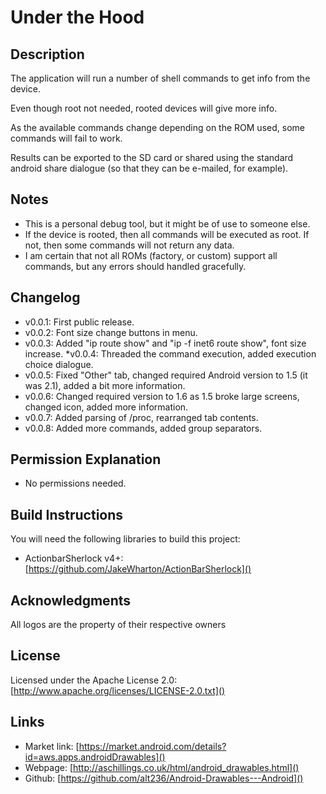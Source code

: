 Under the Hood
========================
Description
-----------
The application will run a number of shell commands to get info from the device.

Even though root not needed, rooted devices will give more info.

As the available commands change depending on the ROM used, some commands will fail to work.

Results can be exported to the SD card or shared using the standard android share dialogue (so that they can be e-mailed, for example).

Notes
----------
* This is a personal debug tool, but it might be of use to someone else.
* If the device is rooted, then all commands will be executed as root. If not, then some commands will not return any data.
* I am certain that not all ROMs (factory, or custom) support all commands, but any errors should handled gracefully.

Changelog
-----------
* v0.0.1: First public release.
* v0.0.2: Font size change buttons in menu.
* v0.0.3: Added "ip route show" and "ip -f inet6 route show", font size increase.
*v0.0.4: Threaded the command execution, added execution choice dialogue.
* v0.0.5: Fixed "Other" tab, changed required Android version to 1.5 (it was 2.1), added a bit more information.
* v0.0.6: Changed required version to 1.6 as 1.5 broke large screens, changed icon, added more information.
* v0.0.7: Added parsing of /proc, rearranged tab contents.
* v0.0.8: Added more commands, added group separators.

Permission Explanation
-----------
* No permissions needed.

Build Instructions
--------------
You will need the following libraries to build this project:
* ActionbarSherlock v4+: [https://github.com/JakeWharton/ActionBarSherlock]()

Acknowledgments
-----------
All logos are the property of their respective owners

License
-----------
Licensed under the Apache License 2.0: [http://www.apache.org/licenses/LICENSE-2.0.txt]()
	
Links
-----------
* Market link: [https://market.android.com/details?id=aws.apps.androidDrawables]()
* Webpage: [http://aschillings.co.uk/html/android_drawables.html]()
* Github: [https://github.com/alt236/Android-Drawables---Android]()